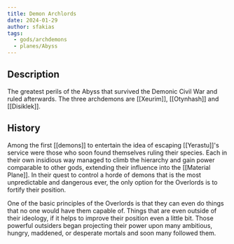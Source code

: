 ```yaml
---
title: Demon Archlords
date: 2024-01-29
author: sfakias
tags:
  - gods/archdemons
  - planes/Abyss
---
```


## Description

The greatest perils of the Abyss that survived the Demonic Civil War and ruled afterwards. The three archdemons are [[Xeurim]], [[Otynhash]] and [[Disiklek]].

## History

Among the first [[demons]] to entertain the idea of escaping [[Yerastu]]'s service were those who soon found themselves ruling their species. Each in their own insidious way managed to climb the hierarchy and gain power comparable to other gods, extending their influence into the [[Material Plane]]. In their quest to control a horde of demons that is the most unpredictable and dangerous ever, the only option for the Overlords is to fortify their position.

One of the basic principles of the Overlords is that they can even do things that no one would have them capable of. Things that are even outside of their ideology, if it helps to improve their position even a little bit. Those powerful outsiders began projecting their power upon many ambitious, hungry, maddened, or desperate mortals and soon many followed them.